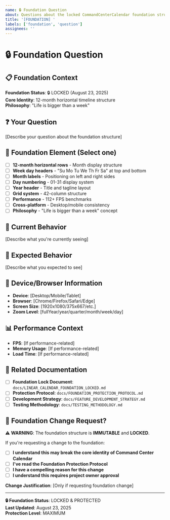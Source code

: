```yaml
---
name: 🔒 Foundation Question
about: Questions about the locked CommandCenterCalendar foundation structure
title: '[FOUNDATION] '
labels: ['foundation', 'question']
assignees: ''
---
```


# 🔒 Foundation Question

## 📋 **Foundation Context**

**Foundation Status**: 🔒 LOCKED (August 23, 2025)  
**Core Identity**: 12-month horizontal timeline structure  
**Philosophy**: "Life is bigger than a week"

## ❓ **Your Question**

[Describe your question about the foundation structure]

## 🎯 **Foundation Element** (Select one)

- [ ] **12-month horizontal rows** - Month display structure
- [ ] **Week day headers** - "Su Mo Tu We Th Fr Sa" at top and bottom
- [ ] **Month labels** - Positioning on left and right sides
- [ ] **Day numbering** - 01-31 display system
- [ ] **Year header** - Title and tagline layout
- [ ] **Grid system** - 42-column structure
- [ ] **Performance** - 112+ FPS benchmarks
- [ ] **Cross-platform** - Desktop/mobile consistency
- [ ] **Philosophy** - "Life is bigger than a week" concept

## 🔧 **Current Behavior**

[Describe what you're currently seeing]

## 🎯 **Expected Behavior**

[Describe what you expected to see]

## 📱 **Device/Browser Information**

- **Device**: [Desktop/Mobile/Tablet]
- **Browser**: [Chrome/Firefox/Safari/Edge]
- **Screen Size**: [1920x1080/375x667/etc.]
- **Zoom Level**: [fullYear/year/quarter/month/week/day]

## 📊 **Performance Context**

- **FPS**: [If performance-related]
- **Memory Usage**: [If performance-related]
- **Load Time**: [If performance-related]

## 🔗 **Related Documentation**

- [ ] **Foundation Lock Document**: `docs/LINEAR_CALENDAR_FOUNDATION_LOCKED.md`
- [ ] **Protection Protocol**: `docs/FOUNDATION_PROTECTION_PROTOCOL.md`
- [ ] **Development Strategy**: `docs/FEATURE_DEVELOPMENT_STRATEGY.md`
- [ ] **Testing Methodology**: `docs/TESTING_METHODOLOGY.md`

## 🚨 **Foundation Change Request?**

⚠️ **WARNING**: The foundation structure is **IMMUTABLE** and **LOCKED**.

If you're requesting a change to the foundation:
- [ ] **I understand this may break the core identity of Command Center Calendar**
- [ ] **I've read the Foundation Protection Protocol**
- [ ] **I have a compelling reason for this change**
- [ ] **I understand this requires project owner approval**

**Change Justification**: [Only if requesting foundation change]

---

**🔒 Foundation Status**: LOCKED & PROTECTED  
**Last Updated**: August 23, 2025  
**Protection Level**: MAXIMUM